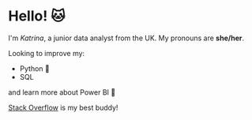 # Hello! :cat:

I'm *Katrina*, a junior data analyst from the UK. My pronouns are **she/her**.

Looking to improve my:
- Python :snake:
- SQL

and learn more about Power BI :honeybee:

[Stack Overflow](https://stackoverflow.com/) is my best buddy!
